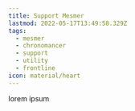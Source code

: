 ```yaml
---
title: Support Mesmer
lastmod: 2022-05-17T13:49:58.329Z
tags:
  - mesmer
  - chronomancer
  - support
  - utility
  - frontline
icon: material/heart
---
```

lorem ipsum